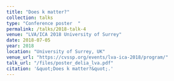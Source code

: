 ```yaml
---
title: "Does k matter?"
collection: talks
type: "Conference poster  "
permalink: /talks/2018-talk-4
venue: "LVA/ICA 2018 University of Surrey"
date: 2018-07-05
year: 2018
location: "University of Surrey, UK"
venue_url: "https://cvssp.org/events/lva-ica-2018/program/"
talk_url: "/files/poster_delia_lva.pdf"
citation: '&quot;Does k matter?&quot;.'
---
```

